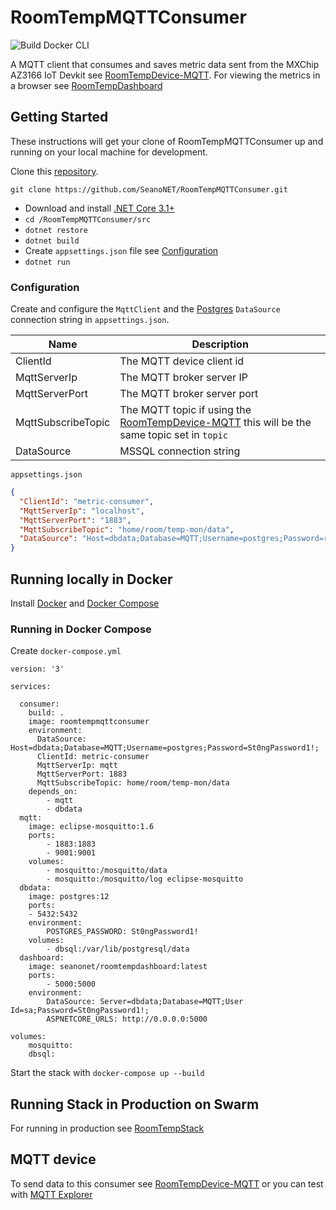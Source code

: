 # RoomTempMQTTConsumer
![Build Docker CLI](https://github.com/SeanoNET/RoomTempMQTTConsumer/workflows/Build%20Docker%20CLI/badge.svg)

A MQTT client that consumes and saves metric data sent from the MXChip AZ3166 IoT Devkit see [RoomTempDevice-MQTT](https://github.com/SeanoNET/RoomTempDevice-MQTT). For viewing the metrics in a browser see [RoomTempDashboard](https://github.com/SeanoNET/RoomTempDashboard/)

## Getting Started

These instructions will get your clone of RoomTempMQTTConsumer up and running on your local machine for development.

Clone this [repository](https://github.com/SeanoNET/RoomTempMQTTConsumer).

`git clone https://github.com/SeanoNET/RoomTempMQTTConsumer.git`

- Download and install [.NET Core 3.1+](https://dotnet.microsoft.com/download) 
- `cd /RoomTempMQTTConsumer/src`
- `dotnet restore`
- `dotnet build`
- Create `appsettings.json` file see [Configuration](#configuration) 
- `dotnet run`

### Configuration

Create and configure the `MqttClient` and the [Postgres](https://www.postgresql.org/) `DataSource` connection string in `appsettings.json`.

| Name|Description|
|---|---|
| ClientId | The MQTT device client id|
| MqttServerIp | The MQTT broker server IP|
| MqttServerPort | The MQTT broker server port|
| MqttSubscribeTopic | The MQTT topic if using the [RoomTempDevice-MQTT](https://github.com/SeanoNET/RoomTempDevice-MQTT) this will be the same topic set in `topic`|
| DataSource | MSSQL connection string |

`appsettings.json`
```JSON
{
  "ClientId": "metric-consumer",
  "MqttServerIp": "localhost",
  "MqttServerPort": "1883",
  "MqttSubscribeTopic": "home/room/temp-mon/data",
  "DataSource": "Host=dbdata;Database=MQTT;Username=postgres;Password=r00mTemp1!;"
}
```
## Running locally in Docker

Install [Docker](https://docs.docker.com/get-docker/) and [Docker Compose](https://docs.docker.com/compose/install/)

### Running in Docker Compose

Create `docker-compose.yml`

```
version: '3'

services:

  consumer:
    build: .
    image: roomtempmqttconsumer
    environment:
      DataSource: Host=dbdata;Database=MQTT;Username=postgres;Password=St0ngPassword1!;
      ClientId: metric-consumer
      MqttServerIp: mqtt
      MqttServerPort: 1883
      MqttSubscribeTopic: home/room/temp-mon/data
    depends_on:
        - mqtt
        - dbdata
  mqtt:
    image: eclipse-mosquitto:1.6
    ports:
        - 1883:1883
        - 9001:9001
    volumes:
        - mosquitto:/mosquitto/data
        - mosquitto:/mosquitto/log eclipse-mosquitto
  dbdata:
    image: postgres:12
    ports:
    - 5432:5432
    environment:
        POSTGRES_PASSWORD: St0ngPassword1!
    volumes:
        - dbsql:/var/lib/postgresql/data
  dashboard:
    image: seanonet/roomtempdashboard:latest
    ports:
        - 5000:5000
    environment:
        DataSource: Server=dbdata;Database=MQTT;User Id=sa;Password=St0ngPassword1!;
        ASPNETCORE_URLS: http://0.0.0.0:5000

volumes:
    mosquitto:
    dbsql:
```

Start the stack with `docker-compose up --build`

## Running Stack in Production on Swarm

For running in production see [RoomTempStack](https://github.com/SeanoNET/RoomTempStack)


## MQTT device

To send data to this consumer see [RoomTempDevice-MQTT](https://github.com/SeanoNET/RoomTempDevice-MQTT) or you can test with [MQTT Explorer](http://mqtt-explorer.com/)
